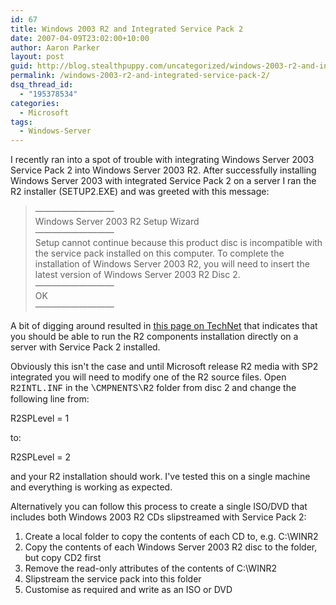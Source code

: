 ```yaml
---
id: 67
title: Windows 2003 R2 and Integrated Service Pack 2
date: 2007-04-09T23:02:00+10:00
author: Aaron Parker
layout: post
guid: http://blog.stealthpuppy.com/uncategorized/windows-2003-r2-and-integrated-service-pack-2
permalink: /windows-2003-r2-and-integrated-service-pack-2/
dsq_thread_id:
  - "195378534"
categories:
  - Microsoft
tags:
  - Windows-Server
---
```

I recently ran into a spot of trouble with integrating Windows Server 2003 Service Pack 2 into Windows Server 2003 R2. After successfully installing Windows Server 2003 with integrated Service Pack 2 on a server I ran the R2 installer (SETUP2.EXE) and was greeted with this message:

> &#8212;&#8212;&#8212;&#8212;&#8212;&#8212;&#8212;&#8212;&#8212;  
> Windows Server 2003 R2 Setup Wizard  
> &#8212;&#8212;&#8212;&#8212;&#8212;&#8212;&#8212;&#8212;&#8212;  
> Setup cannot continue because this product disc is incompatible with the service pack installed on this computer. To complete the installation of Windows Server 2003 R2, you will need to insert the latest version of Windows Server 2003 R2 Disc 2.  
> &#8212;&#8212;&#8212;&#8212;&#8212;&#8212;&#8212;&#8212;&#8212;  
> OK  
> &#8212;&#8212;&#8212;&#8212;&#8212;&#8212;&#8212;&#8212;&#8212;

A bit of digging around resulted in [this page on TechNet](http://technet2.microsoft.com/WindowsServer/en/library/c050419b-98a2-4802-b719-629a33a332391033.mspx) that indicates that you should be able to run the R2 components installation directly on a server with Service Pack 2 installed.

Obviously this isn't the case and until Microsoft release R2 media with SP2 integrated you will need to modify one of the R2 source files. Open <span style="font-family: Courier New">R2INTL.INF</span> in the <span style="font-family: Courier New">\CMPNENTS\R2</span> folder from disc 2 and change the following line from:

<p class="code">
  R2SPLevel = 1
</p>

to:

<p class="code">
  R2SPLevel = 2
</p>

and your R2 installation should work. I've tested this on a single machine and everything is working as expected.

Alternatively you can follow this process to create a single ISO/DVD that includes both Windows 2003 R2 CDs slipstreamed with Service Pack 2:

  1. Create a local folder to copy the contents of each CD to, e.g. C:\WINR2
  2. Copy the contents of each Windows Server 2003 R2 disc to the folder, but copy CD2 first
  3. Remove the read-only attributes of the contents of C:\WINR2
  4. Slipstream the service pack into this folder
  5. Customise as required and write as an ISO or DVD